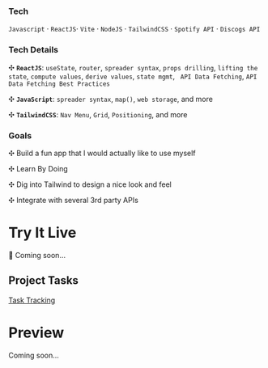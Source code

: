 ### Tech

`Javascript` · `ReactJS`· `Vite` · `NodeJS` · `TailwindCSS` · `Spotify API` · `Discogs API`

### Tech Details

✣ **`ReactJS`**: `useState`, `router`, `spreader syntax`, `props drilling`, `lifting the state`, `compute values`, `derive values`, `state mgmt`, ` API Data Fetching`, `API Data Fetching Best Practices`

✣ **`JavaScript`**: `spreader syntax`, `map()`, `web storage`, and more

✣ **`TailwindCSS`**: `Nav Menu`, `Grid`, `Positioning`, and more

### Goals

✣ Build a fun app that I would actually like to use myself

✣ Learn By Doing

✣ Dig into Tailwind to design a nice look and feel

✣ Integrate with several 3rd party APIs

# Try It Live

🚀 Coming soon...

## Project Tasks

[Task Tracking](./TASKS_LOG.md)

# Preview

Coming soon...

